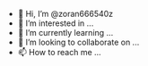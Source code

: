 - 👋 Hi, I’m @zoran666540z
- 👀 I’m interested in ...
- 🌱 I’m currently learning ...
- 💞️ I’m looking to collaborate on ...
- 📫 How to reach me ...

<!---
zoran666540z/zoran666540z is a ✨ special ✨ repository because its `README.md` (this file) appears on your GitHub profile.
You can click the Preview link to take a look at your changes.
--->
